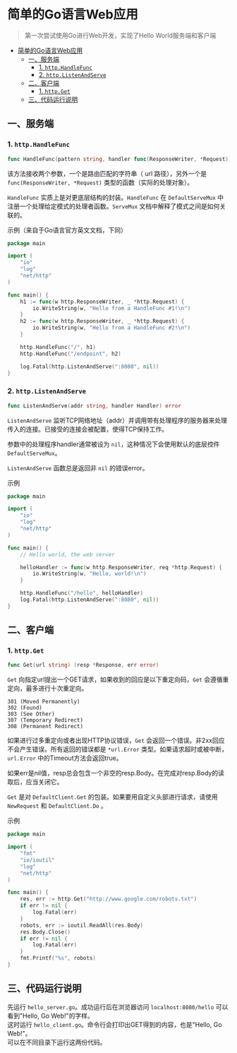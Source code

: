# 简单的Go语言Web应用

> 第一次尝试使用Go进行Web开发，实现了Hello World服务端和客户端

- [简单的Go语言Web应用](#%e7%ae%80%e5%8d%95%e7%9a%84go%e8%af%ad%e8%a8%80web%e5%ba%94%e7%94%a8)
	- [一、服务端](#%e4%b8%80%e6%9c%8d%e5%8a%a1%e7%ab%af)
		- [1. `http.HandleFunc`](#1-httphandlefunc)
		- [2. `http.ListenAndServe`](#2-httplistenandserve)
	- [二、客户端](#%e4%ba%8c%e5%ae%a2%e6%88%b7%e7%ab%af)
		- [1. `http.Get`](#1-httpget)
	- [三、代码运行说明](#%e4%b8%89%e4%bb%a3%e7%a0%81%e8%bf%90%e8%a1%8c%e8%af%b4%e6%98%8e)

## 一、服务端
### 1. `http.HandleFunc`
```go
func HandleFunc(pattern string, handler func(ResponseWriter, *Request))
```
该方法接收两个参数，一个是路由匹配的字符串（ url 路径），另外一个是 `func(ResponseWriter, *Request)` 类型的函数（实际的处理对象）。

`HandleFunc` 实质上是对更底层结构的封装。`HandleFunc` 在 `DefaultServeMux` 中注册一个处理给定模式的处理者函数。`ServeMux` 文档中解释了模式之间是如何关联的。

示例（来自于Go语言官方英文文档，下同）
```go
package main

import (
	"io"
	"log"
	"net/http"
)

func main() {
	h1 := func(w http.ResponseWriter, _ *http.Request) {
		io.WriteString(w, "Hello from a HandleFunc #1!\n")
	}
	h2 := func(w http.ResponseWriter, _ *http.Request) {
		io.WriteString(w, "Hello from a HandleFunc #2!\n")
	}

	http.HandleFunc("/", h1)
	http.HandleFunc("/endpoint", h2)

	log.Fatal(http.ListenAndServe(":8080", nil))
}
```

### 2. `http.ListenAndServe`
```go
func ListenAndServe(addr string, handler Handler) error
```
`ListenAndServe` 监听TCP网络地址（addr）并调用带有处理程序的服务器来处理传入的连接。已接受的连接会被配置，使得TCP保持工作。

参数中的处理程序handler通常被设为 `nil`，这种情况下会使用默认的底层控件 `DefaultServeMux`。

`ListenAndServe` 函数总是返回非 `nil` 的错误error。

示例
```go
package main

import (
	"io"
	"log"
	"net/http"
)

func main() {
	// Hello world, the web server

	helloHandler := func(w http.ResponseWriter, req *http.Request) {
		io.WriteString(w, "Hello, world!\n")
	}

	http.HandleFunc("/hello", helloHandler)
	log.Fatal(http.ListenAndServe(":8080", nil))
}
```

## 二、客户端
### 1. `http.Get`
```go
func Get(url string) (resp *Response, err error)
```
`Get` 向指定url提出一个GET请求，如果收到的回应是以下重定向码，`Get` 会遵循重定向，最多进行十次重定向。
```
301 (Moved Permanently)
302 (Found)
303 (See Other)
307 (Temporary Redirect)
308 (Permanent Redirect)
```
如果进行过多重定向或者出现HTTP协议错误，`Get` 会返回一个错误。非2xx回应不会产生错误。所有返回的错误都是 `*url.Error` 类型。如果请求超时或被中断，`url.Error` 中的Timeout方法会返回true。

如果err是nil值，resp总会包含一个非空的resp.Body。在完成对resp.Body的读取后，应当关闭它。

`Get` 是对 `DefaultClient.Get` 的包装。如果要用自定义头部进行请求，请使用 `NewRequest` 和 `DefaultClient.Do` 。

示例
```go
package main

import (
	"fmt"
	"io/ioutil"
	"log"
	"net/http"
)

func main() {
	res, err := http.Get("http://www.google.com/robots.txt")
	if err != nil {
		log.Fatal(err)
	}
	robots, err := ioutil.ReadAll(res.Body)
	res.Body.Close()
	if err != nil {
		log.Fatal(err)
	}
	fmt.Printf("%s", robots)
}
```

## 三、代码运行说明
先运行 `hello_server.go`。成功运行后在浏览器访问 `localhost:8080/hello` 可以看到"Hello, Go Web!"的字样。<br>
这时运行 `hello_client.go`。命令行会打印出GET得到的内容，也是"Hello, Go Web!"。<br>
可以在不同目录下运行这两份代码。
